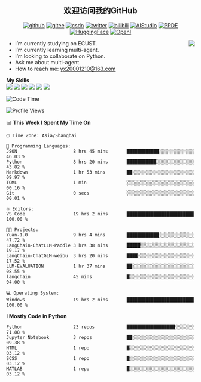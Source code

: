 <h2 align="center"> 欢迎访问我的GitHub</h2>

<p align="center">
  <a href="https://github.com/thomas-yanxin"><img src="https://img.shields.io/badge/GitHub-24292e" alt="github"></a>
  <a href="https://gitee.com/yanxin_thomas"><img src="https://img.shields.io/badge/Gitee-fe7300" alt="gitee"></a>
  <a href="https://blog.csdn.net/Mefishes"><img src="https://img.shields.io/badge/CSDN-cf000e" alt="csdn"></a>
  <a href="https://twitter.com/thomas_yanxin"><img src="https://img.shields.io/badge/Twitter-6495ED" alt="twitter"></a>
  <a href="https://space.bilibili.com/438539054?from=search&seid=8236420690670187274"><img src="https://img.shields.io/badge/-bilibili-blue" alt="bilibili"></a>
  <a href="https://aistudio.baidu.com/aistudio/personalcenter/thirdview/383005"><img src="https://img.shields.io/badge/-AIStudio-9cf" alt="AIStudio"></a>
  <a href="https://www.paddlepaddle.org.cn/ppdemd?n=/ppdemd/%E9%A2%9C%E9%91%AB"><img src="https://img.shields.io/badge/-PPDE-brightgreen" alt="PPDE"></a>
  <a href="https://huggingface.co/thomas-yanxin"><img src="https://img.shields.io/badge/-HuggingFace-yellow" alt="HuggingFace"></a>
  <a href="https://git.openi.org.cn/thomas-yanxin"><img src="https://img.shields.io/badge/-OpenI-337AFF" alt="OpenI"></a>
 
</p>

 <img align="right" src="https://github-readme-stats.vercel.app/api?username=thomas-yanxin&count_private=true&show_icons=true&bg_color=15,f2f7fd,E0EAFC" />


<!--
**thomas-yanxin/thomas-yanxin** is a  _special_  repository because its `README.md` (this file) appears on your GitHub profile.

Here are some ideas to get you started:
-->

-  I’m currently studying on ECUST.
-  I’m currently learning multi-agent.
-  I’m looking to collaborate on Python.
-  Ask me about multi-agent.
-  How to reach me: yx20001210@163.com


 **My Skills**  
![](https://img.shields.io/badge/-Python-3e74a2?style=flat-square&logo=Python&logoColor=fff)
![](https://img.shields.io/badge/-Matlab-FF4040?style=flat-square&logo=Matlab&logoColor=fff)
![](https://img.shields.io/badge/-Docker-2496ED?style=flat-square&logo=Docker&logoColor=fff)
![](https://img.shields.io/badge/-Linux-000000?style=flat-square&logo=Linux&logoColor=fff)
![](https://img.shields.io/badge/-MySQL-4479A1?style=flat-square&logo=MySQL&logoColor=fff)
![](https://img.shields.io/badge/-VScode-007ACC?style=flat-square&logo=VScode&logoColor=fff)

<!--START_SECTION:waka-->
![Code Time](http://img.shields.io/badge/Code%20Time-1%2C182%20hrs%2052%20mins-blue)

![Profile Views](http://img.shields.io/badge/Profile%20Views-36-blue)

📊 **This Week I Spent My Time On** 

```text
🕑︎ Time Zone: Asia/Shanghai

💬 Programming Languages: 
JSON                     8 hrs 45 mins       ████████████░░░░░░░░░░░░░   46.03 % 
Python                   8 hrs 20 mins       ███████████░░░░░░░░░░░░░░   43.82 % 
Markdown                 1 hr 53 mins        ██░░░░░░░░░░░░░░░░░░░░░░░   09.97 % 
TOML                     1 min               ░░░░░░░░░░░░░░░░░░░░░░░░░   00.16 % 
Git                      0 secs              ░░░░░░░░░░░░░░░░░░░░░░░░░   00.01 % 

🔥 Editors: 
VS Code                  19 hrs 2 mins       █████████████████████████   100.00 % 

🐱‍💻 Projects: 
Yuan-1.0                 9 hrs 4 mins        ████████████░░░░░░░░░░░░░   47.72 % 
LangChain-ChatLLM-Paddle 3 hrs 38 mins       █████░░░░░░░░░░░░░░░░░░░░   19.17 % 
LangChain-ChatGLM-weibu  3 hrs 20 mins       ████░░░░░░░░░░░░░░░░░░░░░   17.52 % 
LLM-EVALUATION           1 hr 37 mins        ██░░░░░░░░░░░░░░░░░░░░░░░   08.55 % 
langchain                45 mins             █░░░░░░░░░░░░░░░░░░░░░░░░   04.00 % 

💻 Operating System: 
Windows                  19 hrs 2 mins       █████████████████████████   100.00 % 
```

**I Mostly Code in Python** 

```text
Python                   23 repos            ██████████████████░░░░░░░   71.88 % 
Jupyter Notebook         3 repos             ██░░░░░░░░░░░░░░░░░░░░░░░   09.38 % 
HTML                     1 repo              █░░░░░░░░░░░░░░░░░░░░░░░░   03.12 % 
SCSS                     1 repo              █░░░░░░░░░░░░░░░░░░░░░░░░   03.12 % 
MATLAB                   1 repo              █░░░░░░░░░░░░░░░░░░░░░░░░   03.12 % 
```




<!--END_SECTION:waka-->

